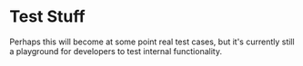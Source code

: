 # Test Stuff

Perhaps this will become at some point real test cases, but it's currently still a playground for developers to test internal functionality.
